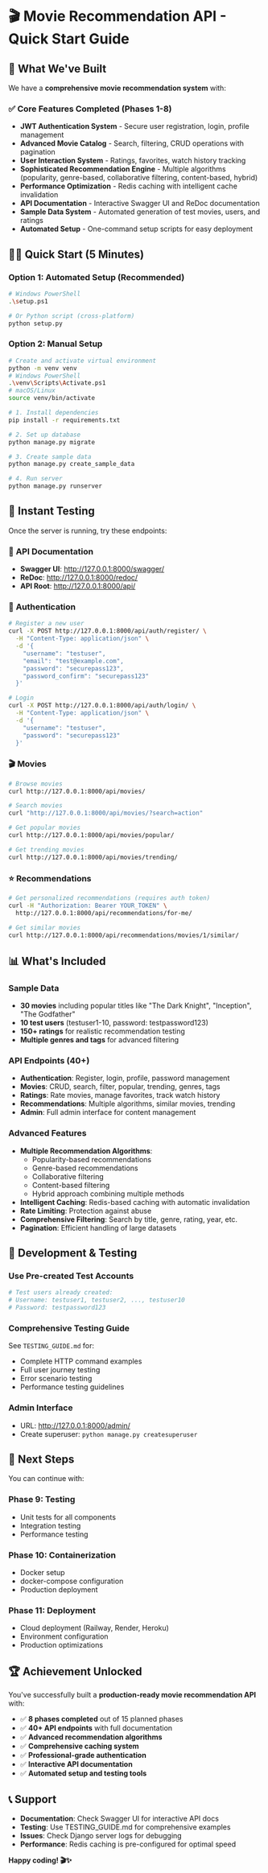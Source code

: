 # 🎬 Movie Recommendation API - Quick Start Guide

## 🚀 What We've Built

We have a **comprehensive movie recommendation system** with:

### ✅ **Core Features Completed (Phases 1-8)**
- **JWT Authentication System** - Secure user registration, login, profile management
- **Advanced Movie Catalog** - Search, filtering, CRUD operations with pagination
- **User Interaction System** - Ratings, favorites, watch history tracking
- **Sophisticated Recommendation Engine** - Multiple algorithms (popularity, genre-based, collaborative filtering, content-based, hybrid)
- **Performance Optimization** - Redis caching with intelligent cache invalidation
- **API Documentation** - Interactive Swagger UI and ReDoc documentation
- **Sample Data System** - Automated generation of test movies, users, and ratings
- **Automated Setup** - One-command setup scripts for easy deployment

## 🏃‍♂️ Quick Start (5 Minutes)

### Option 1: Automated Setup (Recommended)
```bash
# Windows PowerShell
.\setup.ps1

# Or Python script (cross-platform)
python setup.py
```

### Option 2: Manual Setup
```bash
# Create and activate virtual environment
python -m venv venv
# Windows PowerShell
.\venv\Scripts\Activate.ps1
# macOS/Linux
source venv/bin/activate

# 1. Install dependencies
pip install -r requirements.txt

# 2. Set up database
python manage.py migrate

# 3. Create sample data
python manage.py create_sample_data

# 4. Run server
python manage.py runserver
```

## 🧪 Instant Testing

Once the server is running, try these endpoints:

### 📖 **API Documentation**
- **Swagger UI**: http://127.0.0.1:8000/swagger/
- **ReDoc**: http://127.0.0.1:8000/redoc/
- **API Root**: http://127.0.0.1:8000/api/

### 🔐 **Authentication**
```bash
# Register a new user
curl -X POST http://127.0.0.1:8000/api/auth/register/ \
  -H "Content-Type: application/json" \
  -d '{
    "username": "testuser",
    "email": "test@example.com",
    "password": "securepass123",
    "password_confirm": "securepass123"
  }'

# Login
curl -X POST http://127.0.0.1:8000/api/auth/login/ \
  -H "Content-Type: application/json" \
  -d '{
    "username": "testuser",
    "password": "securepass123"
  }'
```

### 🎬 **Movies**
```bash
# Browse movies
curl http://127.0.0.1:8000/api/movies/

# Search movies
curl "http://127.0.0.1:8000/api/movies/?search=action"

# Get popular movies
curl http://127.0.0.1:8000/api/movies/popular/

# Get trending movies
curl http://127.0.0.1:8000/api/movies/trending/
```

### ⭐ **Recommendations**
```bash
# Get personalized recommendations (requires auth token)
curl -H "Authorization: Bearer YOUR_TOKEN" \
  http://127.0.0.1:8000/api/recommendations/for-me/

# Get similar movies
curl http://127.0.0.1:8000/api/recommendations/movies/1/similar/
```

## 📊 **What's Included**

### Sample Data
- **30 movies** including popular titles like "The Dark Knight", "Inception", "The Godfather"
- **10 test users** (testuser1-10, password: testpassword123)
- **150+ ratings** for realistic recommendation testing
- **Multiple genres and tags** for advanced filtering

### API Endpoints (40+)
- **Authentication**: Register, login, profile, password management
- **Movies**: CRUD, search, filter, popular, trending, genres, tags
- **Ratings**: Rate movies, manage favorites, track watch history
- **Recommendations**: Multiple algorithms, similar movies, trending
- **Admin**: Full admin interface for content management

### Advanced Features
- **Multiple Recommendation Algorithms**:
  - Popularity-based recommendations
  - Genre-based recommendations  
  - Collaborative filtering
  - Content-based filtering
  - Hybrid approach combining multiple methods
- **Intelligent Caching**: Redis-based caching with automatic invalidation
- **Rate Limiting**: Protection against abuse
- **Comprehensive Filtering**: Search by title, genre, rating, year, etc.
- **Pagination**: Efficient handling of large datasets

## 🔧 **Development & Testing**

### Use Pre-created Test Accounts
```bash
# Test users already created:
# Username: testuser1, testuser2, ..., testuser10
# Password: testpassword123
```

### Comprehensive Testing Guide
See `TESTING_GUIDE.md` for:
- Complete HTTP command examples
- Full user journey testing
- Error scenario testing
- Performance testing guidelines

### Admin Interface
- URL: http://127.0.0.1:8000/admin/
- Create superuser: `python manage.py createsuperuser`

## 🎯 **Next Steps**

You can continue with:

### Phase 9: Testing
- Unit tests for all components
- Integration testing
- Performance testing

### Phase 10: Containerization
- Docker setup
- docker-compose configuration
- Production deployment

### Phase 11: Deployment
- Cloud deployment (Railway, Render, Heroku)
- Environment configuration
- Production optimizations

## 🏆 **Achievement Unlocked**

You've successfully built a **production-ready movie recommendation API** with:
- ✅ **8 phases completed** out of 15 planned phases
- ✅ **40+ API endpoints** with full documentation
- ✅ **Advanced recommendation algorithms** 
- ✅ **Comprehensive caching system**
- ✅ **Professional-grade authentication**
- ✅ **Interactive API documentation**
- ✅ **Automated setup and testing tools**

## 📞 **Support**

- **Documentation**: Check Swagger UI for interactive API docs
- **Testing**: Use TESTING_GUIDE.md for comprehensive examples
- **Issues**: Check Django server logs for debugging
- **Performance**: Redis caching is pre-configured for optimal speed

**Happy coding! 🎬✨**
